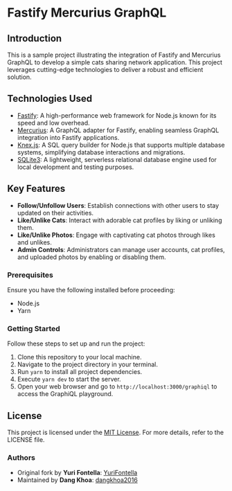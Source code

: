 # Fastify Mercurius GraphQL

## Introduction
This is a sample project illustrating the integration of Fastify and Mercurius GraphQL to develop a simple cats sharing network application. This project leverages cutting-edge technologies to deliver a robust and efficient solution.

## Technologies Used
- [Fastify](https://www.fastify.io/): A high-performance web framework for Node.js known for its speed and low overhead.
- [Mercurius](https://mercurius.dev/): A GraphQL adapter for Fastify, enabling seamless GraphQL integration into Fastify applications.
- [Knex.js](http://knexjs.org/): A SQL query builder for Node.js that supports multiple database systems, simplifying database interactions and migrations.
- [SQLite3](https://www.sqlite.org/index.html): A lightweight, serverless relational database engine used for local development and testing purposes.

## Key Features
- **Follow/Unfollow Users**: Establish connections with other users to stay updated on their activities.
- **Like/Unlike Cats**: Interact with adorable cat profiles by liking or unliking them.
- **Like/Unlike Photos**: Engage with captivating cat photos through likes and unlikes.
- **Admin Controls**: Administrators can manage user accounts, cat profiles, and uploaded photos by enabling or disabling them.

### Prerequisites
Ensure you have the following installed before proceeding:
- Node.js
- Yarn

### Getting Started
Follow these steps to set up and run the project:
1. Clone this repository to your local machine.
2. Navigate to the project directory in your terminal.
3. Run `yarn` to install all project dependencies.
4. Execute `yarn dev` to start the server.
5. Open your web browser and go to `http://localhost:3000/graphiql` to access the GraphiQL playground.

## License
This project is licensed under the [MIT License](LICENSE). For more details, refer to the LICENSE file.

### Authors
- Original fork by **Yuri Fontella**: [YuriFontella](https://github.com/YuriFontella)
- Maintained by **Dang Khoa**: [dangkhoa2016](https://github.com/dangkhoa2016)
